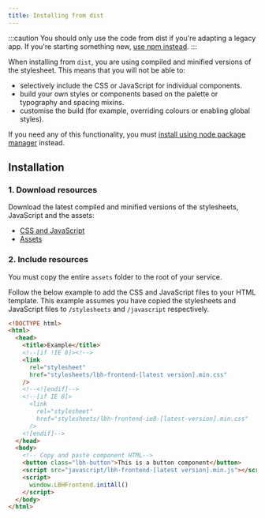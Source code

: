 ```yaml
---
title: Installing from dist
---
```


:::caution
You should only use the code from dist if you're adapting a legacy app. If you're starting something new, [use npm instead](/developing/installing-from-npm).
:::

When installing from `dist`, you are using compiled and minified versions of the
stylesheet. This means that you will not be able to:

- selectively include the CSS or JavaScript for individual components.
- build your own styles or components based on the palette or typography and
  spacing mixins.
- customise the build (for example, overriding colours or enabling global
  styles).

If you need any of this functionality, you must [install using node package manager](installing-with-npm.md) instead.

## Installation

### 1. Download resources

Download the latest compiled and minified versions of the stylesheets,
JavaScript and the assets:

- [CSS and JavaScript](https://github.com/LBHackney-IT/lbh-frontend/tree/master/dist)
- [Assets](https://github.com/LBHackney-IT/lbh-frontend/tree/master/dist/assets)

### 2. Include resources

You must copy the entire `assets` folder to the root of your service.

Follow the below example to add the CSS and JavaScript files to your HTML template. This example assumes you have copied the stylesheets and JavaScript files to `/stylesheets` and `/javascript` respectively.

```html
<!DOCTYPE html>
<html>
  <head>
    <title>Example</title>
    <!--[if !IE 8]><!-->
    <link
      rel="stylesheet"
      href="stylesheets/lbh-frontend-[latest version].min.css"
    />
    <!--<![endif]-->
    <!--[if IE 8]>
      <link
        rel="stylesheet"
        href="stylesheets/lbh-frontend-ie8-[latest-version].min.css"
      />
    <![endif]-->
  </head>
  <body>
    <!-- Copy and paste component HTML-->
    <button class="lbh-button">This is a button component</button>
    <script src="javascript/lbh-frontend-[latest version].min.js"></script>
    <script>
      window.LBHFrontend.initAll()
    </script>
  </body>
</html>
```
